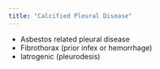 ```yaml
---
title: "Calcified Pleural Disease"
---
```

- Asbestos related pleural disease
- Fibrothorax (prior infex or hemorrhage)
- Iatrogenic (pleurodesis)

